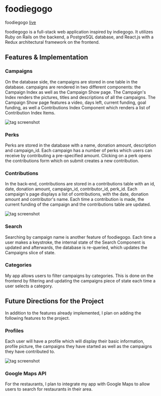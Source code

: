 # foodiegogo

foodiegogo [live][heroku]

[heroku]: http://www.foodiegogo.co

foodiegogo is a full-stack web application inspired by indiegogo.  It utilizes Ruby on Rails on the backend, a PostgreSQL database, and React.js with a Redux architectural framework on the frontend.

## Features & Implementation


### Campaigns
  On the database side, the campaigns are stored in one table in the database. campaigns are rendered in two different components: the Campaign Index as well as the Campaign Show page. The Campaign's Index renders the pictures, titles and descriptions of all the campaigns. The Campaign Show page features a video, days left, current funding, goal funding, as well a Contributions Index Component which renders a list of Contribution Index Items.

  ![tag screenshot](wireframes/campaign-detail-i.png)


### Perks
  Perks are stored in the database with a name, donation amount, description and campaign_id. Each campaign has a number of perks which users can receive by contributing a pre-specified amount. Clicking on a perk opens the contributions form which on submit creates a new contribution.


### Contributions
  In the back-end, contributions are stored in a contributions table with an id, date, donation amount, campaign_id, contributor_id, perk_id. Each campaign's page displays a list of contributions, with the date, donation amount and contributor's name. Each time a contribution is made, the current funding of the campaign and the contributions table are updated.

  ![tag screenshot](wireframes/campaign-detail-ii.png)

### Search
  Searching by campaign name is another feature of foodiegogo. Each time a user makes a keystroke, the internal state of the Search Component is updated and afterwards, the database is re-queried, which updates the Campaigns slice of state.

### Categories
  My app allows users to filter campaigns by categories. This is done on the frontend by filtering and updating the campaigns piece of state each time a user selects a category.

## Future Directions for the Project

In addition to the features already implemented, I plan on adding the following features to the project.

### Profiles
  Each user will have a profile which will display their basic information, profile picture, the campaigns they have started as well as the campaigns they have contributed to.

  ![tag screenshot](wireframes/profile.png)

### Google Maps API
  For the restaurants, I plan to integrate my app with Google Maps to allow users to search for restaurants in their area.
